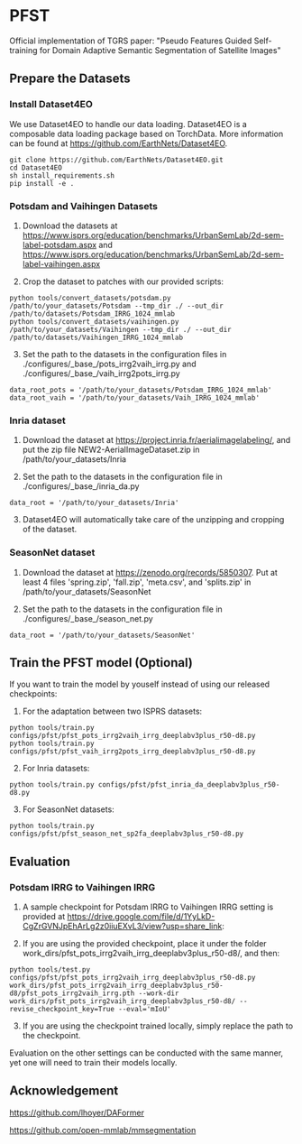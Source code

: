 # PFST
Official implementation of TGRS paper: "Pseudo Features Guided Self-training for Domain Adaptive Semantic Segmentation of Satellite Images"

## Prepare the Datasets
### Install Dataset4EO
We use Dataset4EO to handle our data loading. Dataset4EO is a composable data loading package based on TorchData. More information can be found at https://github.com/EarthNets/Dataset4EO.

```shell
git clone https://github.com/EarthNets/Dataset4EO.git
cd Dataset4EO
sh install_requirements.sh
pip install -e .
```


### Potsdam and Vaihingen Datasets
1. Download the datasets at 
https://www.isprs.org/education/benchmarks/UrbanSemLab/2d-sem-label-potsdam.aspx
and https://www.isprs.org/education/benchmarks/UrbanSemLab/2d-sem-label-vaihingen.aspx

2. Crop the dataset to patches with our provided scripts:
```shell
python tools/convert_datasets/potsdam.py /path/to/your_datasets/Potsdam --tmp_dir ./ --out_dir /path/to/datasets/Potsdam_IRRG_1024_mmlab
python tools/convert_datasets/vaihingen.py /path/to/your_datasets/Vaihingen --tmp_dir ./ --out_dir /path/to/datasets/Vaihingen_IRRG_1024_mmlab
```

3. Set the path to the datasets in the configuration files in ./configures/\_base_/pots_irrg2vaih_irrg.py and ./configures/\_base_/vaih_irrg2pots_irrg.py
```shell
data_root_pots = '/path/to/your_datasets/Potsdam_IRRG_1024_mmlab'
data_root_vaih = '/path/to/your_datasets/Vaih_IRRG_1024_mmlab'
```

### Inria dataset
1. Download the dataset at https://project.inria.fr/aerialimagelabeling/, and put the zip file NEW2-AerialImageDataset.zip in /path/to/your_datasets/Inria

2. Set the path to the datasets in the configuration file in ./configures/\_base_/inria_da.py
```shell
data_root = '/path/to/your_datasets/Inria'
```

3. Dataset4EO will automatically take care of the unzipping and cropping of the dataset.

### SeasonNet dataset
1. Download the dataset at https://zenodo.org/records/5850307. Put at least 4 files 'spring.zip', 'fall.zip', 'meta.csv', and 'splits.zip' in /path/to/your_datasets/SeasonNet

2. Set the path to the datasets in the configuration file in ./configures/\_base_/season_net.py
```shell
data_root = '/path/to/your_datasets/SeasonNet'
```

## Train the PFST model (Optional)
If you want to train the model by youself instead of using our released checkpoints:

1. For the adaptation between two ISPRS datasets:
```shell
python tools/train.py configs/pfst/pfst_pots_irrg2vaih_irrg_deeplabv3plus_r50-d8.py
python tools/train.py configs/pfst/pfst_vaih_irrg2pots_irrg_deeplabv3plus_r50-d8.py
```

2. For Inria datasets:
```shell
python tools/train.py configs/pfst/pfst_inria_da_deeplabv3plus_r50-d8.py
```

3. For SeasonNet datasets:
```shell
python tools/train.py configs/pfst/pfst_season_net_sp2fa_deeplabv3plus_r50-d8.py
```

## Evaluation
### Potsdam IRRG to Vaihingen IRRG
1. A sample checkpoint for Potsdam IRRG to Vaihingen IRRG setting is provided at https://drive.google.com/file/d/1YyLkD-CgZrGVNJpEhArLg2z0iiuEXvL3/view?usp=share_link: 

2. If you are using the provided checkpoint, place it under the folder work_dirs/pfst_pots_irrg2vaih_irrg_deeplabv3plus_r50-d8/, and then:
```shell
python tools/test.py configs/pfst/pfst_pots_irrg2vaih_irrg_deeplabv3plus_r50-d8.py work_dirs/pfst_pots_irrg2vaih_irrg_deeplabv3plus_r50-d8/pfst_pots_irrg2vaih_irrg.pth --work-dir work_dirs/pfst_pots_irrg2vaih_irrg_deeplabv3plus_r50-d8/ --revise_checkpoint_key=True --eval='mIoU'
```

3. If you are using the checkpoint trained locally, simply replace the path to the checkpoint.

Evaluation on the other settings can be conducted with the same manner, yet one will need to train their models locally.

## Acknowledgement
https://github.com/lhoyer/DAFormer

https://github.com/open-mmlab/mmsegmentation
